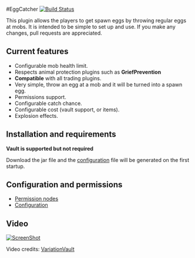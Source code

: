 #EggCatcher [![Build Status](https://travis-ci.org/shansen/EggCatcher.svg?branch=master)](https://travis-ci.org/shansen/EggCatcher)

This plugin allows the players to get spawn eggs by throwing regular eggs at mobs. It is intended to be simple to set up and use. If you make any changes, pull requests are appreciated.

## Current features ##
* Configurable mob health limit.
* Respects animal protection plugins such as **GriefPrevention**
* **Compatible** with all trading plugins.
* Very simple, throw an egg at a mob and it will be turned into a spawn egg.
* Permissions support.
* Configurable catch chance.
* Configurable cost (vault support, or items).
* Explosion effects.

## Installation and requirements ##
**Vault is supported but not required**

Download the jar file and the [configuration](http://dev.bukkit.org/server-mods/eggcatcher/pages/configuration/) file will be generated on the first startup.

## Configuration and permissions ##
* [Permission nodes](http://dev.bukkit.org/server-mods/eggcatcher/pages/permisson-nodes/)
* [Configuration](http://dev.bukkit.org/server-mods/eggcatcher/pages/configuration/)

## Video ##
[![ScreenShot](http://dl.dropbox.com/u/456896/eggcatcgervideo.png)](http://youtu.be/k1Wcj8Cvmsc)

Video credits: [VariationVault](http://www.youtube.com/user/VariationVault)
